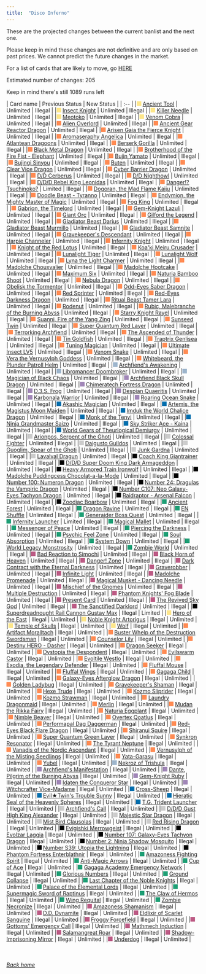 ```yaml
---
title:  "Disco Inferno"
---
```


These are the projected changes between the current banlist and the next one.

Please keep in mind these changes are not definitive and are only based on past prices. We cannot predict the future changes in the market.

For a list of cards that are likely to move, go [HERE](closeprices)

Estimated number of changes: 205

Keep in mind there's still 1089 runs left

| Card name | Previous Status | New Status |
| :-- |
|<img src="assets/vanilla.png" alt="Normal Monster" width="12" height="12"/> [Ancient Tool](https://db.ygoprodeck.com/card/?search=Ancient%20Tool) | Unlimited | Illegal |
|<img src="assets/vanilla.png" alt="Normal Monster" width="12" height="12"/> [Insect Knight](https://db.ygoprodeck.com/card/?search=Insect%20Knight) | Unlimited | Illegal |
|<img src="assets/vanilla.png" alt="Normal Monster" width="12" height="12"/> [Killer Needle](https://db.ygoprodeck.com/card/?search=Killer%20Needle) | Unlimited | Illegal |
|<img src="assets/vanilla.png" alt="Normal Monster" width="12" height="12"/> [Meotoko](https://db.ygoprodeck.com/card/?search=Meotoko) | Unlimited | Illegal |
|<img src="assets/vanilla.png" alt="Normal Monster" width="12" height="12"/> [Venom Cobra](https://db.ygoprodeck.com/card/?search=Venom%20Cobra) | Unlimited | Illegal |
|<img src="assets/effect.png" alt="Effect Monster" width="12" height="12"/> [Alien Overlord](https://db.ygoprodeck.com/card/?search=Alien%20Overlord) | Unlimited | Illegal |
|<img src="assets/effect.png" alt="Effect Monster" width="12" height="12"/> [Ancient Gear Reactor Dragon](https://db.ygoprodeck.com/card/?search=Ancient%20Gear%20Reactor%20Dragon) | Unlimited | Illegal |
|<img src="assets/effect.png" alt="Effect Monster" width="12" height="12"/> [Arisen Gaia the Fierce Knight](https://db.ygoprodeck.com/card/?search=Arisen%20Gaia%20the%20Fierce%20Knight) | Unlimited | Illegal |
|<img src="assets/effect.png" alt="Effect Monster" width="12" height="12"/> [Aromaseraphy Angelica](https://db.ygoprodeck.com/card/?search=Aromaseraphy%20Angelica) | Unlimited | Illegal |
|<img src="assets/effect.png" alt="Effect Monster" width="12" height="12"/> [Atlantean Dragoons](https://db.ygoprodeck.com/card/?search=Atlantean%20Dragoons) | Unlimited | Illegal |
|<img src="assets/effect.png" alt="Effect Monster" width="12" height="12"/> [Berserk Gorilla](https://db.ygoprodeck.com/card/?search=Berserk%20Gorilla) | Unlimited | Illegal |
|<img src="assets/effect.png" alt="Effect Monster" width="12" height="12"/> [Black Metal Dragon](https://db.ygoprodeck.com/card/?search=Black%20Metal%20Dragon) | Unlimited | Illegal |
|<img src="assets/effect.png" alt="Effect Monster" width="12" height="12"/> [Brotherhood of the Fire Fist - Elephant](https://db.ygoprodeck.com/card/?search=Brotherhood%20of%20the%20Fire%20Fist%20-%20Elephant) | Unlimited | Illegal |
|<img src="assets/effect.png" alt="Effect Monster" width="12" height="12"/> [Bujin Yamato](https://db.ygoprodeck.com/card/?search=Bujin%20Yamato) | Unlimited | Illegal |
|<img src="assets/effect.png" alt="Effect Monster" width="12" height="12"/> [Bujingi Sinyou](https://db.ygoprodeck.com/card/?search=Bujingi%20Sinyou) | Unlimited | Illegal |
|<img src="assets/effect.png" alt="Effect Monster" width="12" height="12"/> [Buten](https://db.ygoprodeck.com/card/?search=Buten) | Unlimited | Illegal |
|<img src="assets/effect.png" alt="Effect Monster" width="12" height="12"/> [Clear Vice Dragon](https://db.ygoprodeck.com/card/?search=Clear%20Vice%20Dragon) | Unlimited | Illegal |
|<img src="assets/effect.png" alt="Effect Monster" width="12" height="12"/> [Cyber Barrier Dragon](https://db.ygoprodeck.com/card/?search=Cyber%20Barrier%20Dragon) | Unlimited | Illegal |
|<img src="assets/effect.png" alt="Effect Monster" width="12" height="12"/> [D/D Cerberus](https://db.ygoprodeck.com/card/?search=D/D%20Cerberus) | Unlimited | Illegal |
|<img src="assets/effect.png" alt="Effect Monster" width="12" height="12"/> [D/D Nighthowl](https://db.ygoprodeck.com/card/?search=D/D%20Nighthowl) | Unlimited | Illegal |
|<img src="assets/effect.png" alt="Effect Monster" width="12" height="12"/> [D/D/D Rebel King Leonidas](https://db.ygoprodeck.com/card/?search=D/D/D%20Rebel%20King%20Leonidas) | Unlimited | Illegal |
|<img src="assets/effect.png" alt="Effect Monster" width="12" height="12"/> [Danger!? Tsuchinoko?](https://db.ygoprodeck.com/card/?search=Danger!?%20Tsuchinoko?) | Limited | Illegal |
|<img src="assets/effect.png" alt="Effect Monster" width="12" height="12"/> [Dogoran, the Mad Flame Kaiju](https://db.ygoprodeck.com/card/?search=Dogoran,%20the%20Mad%20Flame%20Kaiju) | Unlimited | Illegal |
|<img src="assets/effect.png" alt="Effect Monster" width="12" height="12"/> [Doodle Beast - Tyranno](https://db.ygoprodeck.com/card/?search=Doodle%20Beast%20-%20Tyranno) | Unlimited | Illegal |
|<img src="assets/effect.png" alt="Effect Monster" width="12" height="12"/> [Endymion, the Mighty Master of Magic](https://db.ygoprodeck.com/card/?search=Endymion,%20the%20Mighty%20Master%20of%20Magic) | Unlimited | Illegal |
|<img src="assets/effect.png" alt="Effect Monster" width="12" height="12"/> [Fog King](https://db.ygoprodeck.com/card/?search=Fog%20King) | Unlimited | Illegal |
|<img src="assets/effect.png" alt="Effect Monster" width="12" height="12"/> [Gabrion, the Timelord](https://db.ygoprodeck.com/card/?search=Gabrion,%20the%20Timelord) | Unlimited | Illegal |
|<img src="assets/effect.png" alt="Effect Monster" width="12" height="12"/> [Gem-Knight Lazuli](https://db.ygoprodeck.com/card/?search=Gem-Knight%20Lazuli) | Unlimited | Illegal |
|<img src="assets/effect.png" alt="Effect Monster" width="12" height="12"/> [Giant Orc](https://db.ygoprodeck.com/card/?search=Giant%20Orc) | Unlimited | Illegal |
|<img src="assets/effect.png" alt="Effect Monster" width="12" height="12"/> [Gilford the Legend](https://db.ygoprodeck.com/card/?search=Gilford%20the%20Legend) | Unlimited | Illegal |
|<img src="assets/effect.png" alt="Effect Monster" width="12" height="12"/> [Gladiator Beast Darius](https://db.ygoprodeck.com/card/?search=Gladiator%20Beast%20Darius) | Unlimited | Illegal |
|<img src="assets/effect.png" alt="Effect Monster" width="12" height="12"/> [Gladiator Beast Murmillo](https://db.ygoprodeck.com/card/?search=Gladiator%20Beast%20Murmillo) | Unlimited | Illegal |
|<img src="assets/effect.png" alt="Effect Monster" width="12" height="12"/> [Gladiator Beast Samnite](https://db.ygoprodeck.com/card/?search=Gladiator%20Beast%20Samnite) | Unlimited | Illegal |
|<img src="assets/effect.png" alt="Effect Monster" width="12" height="12"/> [Gravekeeper's Descendant](https://db.ygoprodeck.com/card/?search=Gravekeeper's%20Descendant) | Unlimited | Illegal |
|<img src="assets/effect.png" alt="Effect Monster" width="12" height="12"/> [Harpie Channeler](https://db.ygoprodeck.com/card/?search=Harpie%20Channeler) | Unlimited | Illegal |
|<img src="assets/effect.png" alt="Effect Monster" width="12" height="12"/> [Infernity Knight](https://db.ygoprodeck.com/card/?search=Infernity%20Knight) | Unlimited | Illegal |
|<img src="assets/effect.png" alt="Effect Monster" width="12" height="12"/> [Knight of the Red Lotus](https://db.ygoprodeck.com/card/?search=Knight%20of%20the%20Red%20Lotus) | Unlimited | Illegal |
|<img src="assets/effect.png" alt="Effect Monster" width="12" height="12"/> [Koa'ki Meiru Crusader](https://db.ygoprodeck.com/card/?search=Koa'ki%20Meiru%20Crusader) | Unlimited | Illegal |
|<img src="assets/effect.png" alt="Effect Monster" width="12" height="12"/> [Lunalight Tiger](https://db.ygoprodeck.com/card/?search=Lunalight%20Tiger) | Unlimited | Illegal |
|<img src="assets/effect.png" alt="Effect Monster" width="12" height="12"/> [Lunalight Wolf](https://db.ygoprodeck.com/card/?search=Lunalight%20Wolf) | Unlimited | Illegal |
|<img src="assets/effect.png" alt="Effect Monster" width="12" height="12"/> [Lyna the Light Charmer](https://db.ygoprodeck.com/card/?search=Lyna%20the%20Light%20Charmer) | Unlimited | Illegal |
|<img src="assets/effect.png" alt="Effect Monster" width="12" height="12"/> [Madolche Chouxvalier](https://db.ygoprodeck.com/card/?search=Madolche%20Chouxvalier) | Unlimited | Illegal |
|<img src="assets/effect.png" alt="Effect Monster" width="12" height="12"/> [Madolche Hootcake](https://db.ygoprodeck.com/card/?search=Madolche%20Hootcake) | Unlimited | Illegal |
|<img src="assets/effect.png" alt="Effect Monster" width="12" height="12"/> [Maximum Six](https://db.ygoprodeck.com/card/?search=Maximum%20Six) | Unlimited | Illegal |
|<img src="assets/effect.png" alt="Effect Monster" width="12" height="12"/> [Naturia Bamboo Shoot](https://db.ygoprodeck.com/card/?search=Naturia%20Bamboo%20Shoot) | Unlimited | Illegal |
|<img src="assets/effect.png" alt="Effect Monster" width="12" height="12"/> [Nebula Dragon](https://db.ygoprodeck.com/card/?search=Nebula%20Dragon) | Unlimited | Illegal |
|<img src="assets/effect.png" alt="Effect Monster" width="12" height="12"/> [Obelisk the Tormentor](https://db.ygoprodeck.com/card/?search=Obelisk%20the%20Tormentor) | Unlimited | Illegal |
|<img src="assets/effect.png" alt="Effect Monster" width="12" height="12"/> [Odd-Eyes Saber Dragon](https://db.ygoprodeck.com/card/?search=Odd-Eyes%20Saber%20Dragon) | Unlimited | Illegal |
|<img src="assets/effect.png" alt="Effect Monster" width="12" height="12"/> [Red Sprinter](https://db.ygoprodeck.com/card/?search=Red%20Sprinter) | Unlimited | Illegal |
|<img src="assets/effect.png" alt="Effect Monster" width="12" height="12"/> [Red-Eyes Darkness Dragon](https://db.ygoprodeck.com/card/?search=Red-Eyes%20Darkness%20Dragon) | Unlimited | Illegal |
|<img src="assets/effect.png" alt="Effect Monster" width="12" height="12"/> [Ritual Beast Tamer Lara](https://db.ygoprodeck.com/card/?search=Ritual%20Beast%20Tamer%20Lara) | Unlimited | Illegal |
|<img src="assets/effect.png" alt="Effect Monster" width="12" height="12"/> [Rodenut](https://db.ygoprodeck.com/card/?search=Rodenut) | Unlimited | Illegal |
|<img src="assets/effect.png" alt="Effect Monster" width="12" height="12"/> [Rubic, Malebranche of the Burning Abyss](https://db.ygoprodeck.com/card/?search=Rubic,%20Malebranche%20of%20the%20Burning%20Abyss) | Unlimited | Illegal |
|<img src="assets/effect.png" alt="Effect Monster" width="12" height="12"/> [Starry Knight Rayel](https://db.ygoprodeck.com/card/?search=Starry%20Knight%20Rayel) | Unlimited | Illegal |
|<img src="assets/effect.png" alt="Effect Monster" width="12" height="12"/> [Suanni, Fire of the Yang Zing](https://db.ygoprodeck.com/card/?search=Suanni,%20Fire%20of%20the%20Yang%20Zing) | Unlimited | Illegal |
|<img src="assets/effect.png" alt="Effect Monster" width="12" height="12"/> [Sunseed Twin](https://db.ygoprodeck.com/card/?search=Sunseed%20Twin) | Unlimited | Illegal |
|<img src="assets/effect.png" alt="Effect Monster" width="12" height="12"/> [Super Quantum Red Layer](https://db.ygoprodeck.com/card/?search=Super%20Quantum%20Red%20Layer) | Unlimited | Illegal |
|<img src="assets/effect.png" alt="Effect Monster" width="12" height="12"/> [Terrorking Archfiend](https://db.ygoprodeck.com/card/?search=Terrorking%20Archfiend) | Unlimited | Illegal |
|<img src="assets/effect.png" alt="Effect Monster" width="12" height="12"/> [The Ascended of Thunder](https://db.ygoprodeck.com/card/?search=The%20Ascended%20of%20Thunder) | Unlimited | Illegal |
|<img src="assets/effect.png" alt="Effect Monster" width="12" height="12"/> [Tin Goldfish](https://db.ygoprodeck.com/card/?search=Tin%20Goldfish) | Unlimited | Illegal |
|<img src="assets/effect.png" alt="Effect Monster" width="12" height="12"/> [Traptrix Genlisea](https://db.ygoprodeck.com/card/?search=Traptrix%20Genlisea) | Unlimited | Illegal |
|<img src="assets/effect.png" alt="Effect Monster" width="12" height="12"/> [Tuning Magician](https://db.ygoprodeck.com/card/?search=Tuning%20Magician) | Unlimited | Illegal |
|<img src="assets/effect.png" alt="Effect Monster" width="12" height="12"/> [Ultimate Insect LV5](https://db.ygoprodeck.com/card/?search=Ultimate%20Insect%20LV5) | Unlimited | Illegal |
|<img src="assets/effect.png" alt="Effect Monster" width="12" height="12"/> [Venom Snake](https://db.ygoprodeck.com/card/?search=Venom%20Snake) | Unlimited | Illegal |
|<img src="assets/effect.png" alt="Effect Monster" width="12" height="12"/> [Vera the Vernusylph Goddess](https://db.ygoprodeck.com/card/?search=Vera%20the%20Vernusylph%20Goddess) | Unlimited | Illegal |
|<img src="assets/effect.png" alt="Effect Monster" width="12" height="12"/> [Whitebeard, the Plunder Patroll Helm](https://db.ygoprodeck.com/card/?search=Whitebeard,%20the%20Plunder%20Patroll%20Helm) | Unlimited | Illegal |
|<img src="assets/ritual.png" alt="Ritual Monster" width="12" height="12"/> [Archfiend's Awakening](https://db.ygoprodeck.com/card/?search=Archfiend's%20Awakening) | Unlimited | Illegal |
|<img src="assets/ritual.png" alt="Ritual Monster" width="12" height="12"/> [Libromancer Doombroker](https://db.ygoprodeck.com/card/?search=Libromancer%20Doombroker) | Unlimited | Illegal |
|<img src="assets/ritual.png" alt="Ritual Monster" width="12" height="12"/> [Magician of Black Chaos](https://db.ygoprodeck.com/card/?search=Magician%20of%20Black%20Chaos) | Unlimited | Illegal |
|<img src="assets/fusion.png" alt="XYZ Fusion" width="12" height="12"/> [Archfiend Black Skull Dragon](https://db.ygoprodeck.com/card/?search=Archfiend%20Black%20Skull%20Dragon) | Unlimited | Illegal |
|<img src="assets/fusion.png" alt="XYZ Fusion" width="12" height="12"/> [Chimeratech Fortress Dragon](https://db.ygoprodeck.com/card/?search=Chimeratech%20Fortress%20Dragon) | Unlimited | Illegal |
|<img src="assets/fusion.png" alt="XYZ Fusion" width="12" height="12"/> [D.3.S. Frog](https://db.ygoprodeck.com/card/?search=D.3.S.%20Frog) | Unlimited | Illegal |
|<img src="assets/fusion.png" alt="XYZ Fusion" width="12" height="12"/> [Despian Quaeritis](https://db.ygoprodeck.com/card/?search=Despian%20Quaeritis) | Unlimited | Illegal |
|<img src="assets/fusion.png" alt="XYZ Fusion" width="12" height="12"/> [Karbonala Warrior](https://db.ygoprodeck.com/card/?search=Karbonala%20Warrior) | Unlimited | Illegal |
|<img src="assets/fusion.png" alt="XYZ Fusion" width="12" height="12"/> [Roaring Ocean Snake](https://db.ygoprodeck.com/card/?search=Roaring%20Ocean%20Snake) | Unlimited | Illegal |
|<img src="assets/link.png" alt="Link Monster" width="12" height="12"/> [Akashic Magician](https://db.ygoprodeck.com/card/?search=Akashic%20Magician) | Unlimited | Illegal |
|<img src="assets/link.png" alt="Link Monster" width="12" height="12"/> [Artemis, the Magistus Moon Maiden](https://db.ygoprodeck.com/card/?search=Artemis,%20the%20Magistus%20Moon%20Maiden) | Unlimited | Illegal |
|<img src="assets/link.png" alt="Link Monster" width="12" height="12"/> [Imduk the World Chalice Dragon](https://db.ygoprodeck.com/card/?search=Imduk%20the%20World%20Chalice%20Dragon) | Unlimited | Illegal |
|<img src="assets/link.png" alt="Link Monster" width="12" height="12"/> [Monk of the Tenyi](https://db.ygoprodeck.com/card/?search=Monk%20of%20the%20Tenyi) | Unlimited | Illegal |
|<img src="assets/link.png" alt="Link Monster" width="12" height="12"/> [Ninja Grandmaster Saizo](https://db.ygoprodeck.com/card/?search=Ninja%20Grandmaster%20Saizo) | Unlimited | Illegal |
|<img src="assets/link.png" alt="Link Monster" width="12" height="12"/> [Sky Striker Ace - Kaina](https://db.ygoprodeck.com/card/?search=Sky%20Striker%20Ace%20-%20Kaina) | Unlimited | Illegal |
|<img src="assets/link.png" alt="Link Monster" width="12" height="12"/> [World Gears of Theurlogical Demiurgy](https://db.ygoprodeck.com/card/?search=World%20Gears%20of%20Theurlogical%20Demiurgy) | Unlimited | Illegal |
|<img src="assets/synchro.png" alt="Synchro Monster" width="12" height="12"/> [Arionpos, Serpent of the Ghoti](https://db.ygoprodeck.com/card/?search=Arionpos,%20Serpent%20of%20the%20Ghoti) | Unlimited | Illegal |
|<img src="assets/synchro.png" alt="Synchro Monster" width="12" height="12"/> [Colossal Fighter](https://db.ygoprodeck.com/card/?search=Colossal%20Fighter) | Unlimited | Illegal |
|<img src="assets/synchro.png" alt="Synchro Monster" width="12" height="12"/> [Daigusto Gulldos](https://db.ygoprodeck.com/card/?search=Daigusto%20Gulldos) | Unlimited | Illegal |
|<img src="assets/synchro.png" alt="Synchro Monster" width="12" height="12"/> [Guoglim, Spear of the Ghoti](https://db.ygoprodeck.com/card/?search=Guoglim,%20Spear%20of%20the%20Ghoti) | Unlimited | Illegal |
|<img src="assets/synchro.png" alt="Synchro Monster" width="12" height="12"/> [Junk Gardna](https://db.ygoprodeck.com/card/?search=Junk%20Gardna) | Unlimited | Illegal |
|<img src="assets/synchro.png" alt="Synchro Monster" width="12" height="12"/> [Lavalval Dragun](https://db.ygoprodeck.com/card/?search=Lavalval%20Dragun) | Unlimited | Illegal |
|<img src="assets/xyz.png" alt="XYZ Monster" width="12" height="12"/> [Coach King Giantrainer](https://db.ygoprodeck.com/card/?search=Coach%20King%20Giantrainer) | Unlimited | Illegal |
|<img src="assets/xyz.png" alt="XYZ Monster" width="12" height="12"/> [D/D/D Super Doom King Dark Armageddon](https://db.ygoprodeck.com/card/?search=D/D/D%20Super%20Doom%20King%20Dark%20Armageddon) | Unlimited | Illegal |
|<img src="assets/xyz.png" alt="XYZ Monster" width="12" height="12"/> [Heavy Armored Train Ironwolf](https://db.ygoprodeck.com/card/?search=Heavy%20Armored%20Train%20Ironwolf) | Unlimited | Illegal |
|<img src="assets/xyz.png" alt="XYZ Monster" width="12" height="12"/> [Madolche Puddingcess Chocolat-a-la-Mode](https://db.ygoprodeck.com/card/?search=Madolche%20Puddingcess%20Chocolat-a-la-Mode) | Unlimited | Illegal |
|<img src="assets/xyz.png" alt="XYZ Monster" width="12" height="12"/> [Number 100: Numeron Dragon](https://db.ygoprodeck.com/card/?search=Number%20100:%20Numeron%20Dragon) | Unlimited | Illegal |
|<img src="assets/xyz.png" alt="XYZ Monster" width="12" height="12"/> [Number 24: Dragulas the Vampiric Dragon](https://db.ygoprodeck.com/card/?search=Number%2024:%20Dragulas%20the%20Vampiric%20Dragon) | Unlimited | Illegal |
|<img src="assets/xyz.png" alt="XYZ Monster" width="12" height="12"/> [Number C107: Neo Galaxy-Eyes Tachyon Dragon](https://db.ygoprodeck.com/card/?search=Number%20C107:%20Neo%20Galaxy-Eyes%20Tachyon%20Dragon) | Unlimited | Illegal |
|<img src="assets/xyz.png" alt="XYZ Monster" width="12" height="12"/> [Raidraptor - Arsenal Falcon](https://db.ygoprodeck.com/card/?search=Raidraptor%20-%20Arsenal%20Falcon) | Unlimited | Illegal |
|<img src="assets/xyz.png" alt="XYZ Monster" width="12" height="12"/> [Zoodiac Boarbow](https://db.ygoprodeck.com/card/?search=Zoodiac%20Boarbow) | Unlimited | Illegal |
|<img src="assets/spell.png" alt="Spell" width="12" height="12"/> [Ancient Forest](https://db.ygoprodeck.com/card/?search=Ancient%20Forest) | Unlimited | Illegal |
|<img src="assets/spell.png" alt="Spell" width="12" height="12"/> [Dragon Ravine](https://db.ygoprodeck.com/card/?search=Dragon%20Ravine) | Unlimited | Illegal |
|<img src="assets/spell.png" alt="Spell" width="12" height="12"/> [EN Shuffle](https://db.ygoprodeck.com/card/?search=EN%20Shuffle) | Unlimited | Illegal |
|<img src="assets/spell.png" alt="Spell" width="12" height="12"/> [Generaider Boss Quest](https://db.ygoprodeck.com/card/?search=Generaider%20Boss%20Quest) | Unlimited | Illegal |
|<img src="assets/spell.png" alt="Spell" width="12" height="12"/> [Infernity Launcher](https://db.ygoprodeck.com/card/?search=Infernity%20Launcher) | Limited | Illegal |
|<img src="assets/spell.png" alt="Spell" width="12" height="12"/> [Magical Mallet](https://db.ygoprodeck.com/card/?search=Magical%20Mallet) | Unlimited | Illegal |
|<img src="assets/spell.png" alt="Spell" width="12" height="12"/> [Messenger of Peace](https://db.ygoprodeck.com/card/?search=Messenger%20of%20Peace) | Unlimited | Illegal |
|<img src="assets/spell.png" alt="Spell" width="12" height="12"/> [Piercing the Darkness](https://db.ygoprodeck.com/card/?search=Piercing%20the%20Darkness) | Unlimited | Illegal |
|<img src="assets/spell.png" alt="Spell" width="12" height="12"/> [Psychic Feel Zone](https://db.ygoprodeck.com/card/?search=Psychic%20Feel%20Zone) | Unlimited | Illegal |
|<img src="assets/spell.png" alt="Spell" width="12" height="12"/> [Soul Absorption](https://db.ygoprodeck.com/card/?search=Soul%20Absorption) | Unlimited | Illegal |
|<img src="assets/spell.png" alt="Spell" width="12" height="12"/> [System Down](https://db.ygoprodeck.com/card/?search=System%20Down) | Unlimited | Illegal |
|<img src="assets/spell.png" alt="Spell" width="12" height="12"/> [World Legacy Monstrosity](https://db.ygoprodeck.com/card/?search=World%20Legacy%20Monstrosity) | Unlimited | Illegal |
|<img src="assets/spell.png" alt="Spell" width="12" height="12"/> [Zombie World](https://db.ygoprodeck.com/card/?search=Zombie%20World) | Unlimited | Illegal |
|<img src="assets/trap.png" alt="Trap" width="12" height="12"/> [Bad Reaction to Simochi](https://db.ygoprodeck.com/card/?search=Bad%20Reaction%20to%20Simochi) | Unlimited | Illegal |
|<img src="assets/trap.png" alt="Trap" width="12" height="12"/> [Black Horn of Heaven](https://db.ygoprodeck.com/card/?search=Black%20Horn%20of%20Heaven) | Unlimited | Illegal |
|<img src="assets/trap.png" alt="Trap" width="12" height="12"/> [Danger! Zone](https://db.ygoprodeck.com/card/?search=Danger!%20Zone) | Unlimited | Illegal |
|<img src="assets/trap.png" alt="Trap" width="12" height="12"/> [Dark Contract with the Eternal Darkness](https://db.ygoprodeck.com/card/?search=Dark%20Contract%20with%20the%20Eternal%20Darkness) | Unlimited | Illegal |
|<img src="assets/trap.png" alt="Trap" width="12" height="12"/> [Graverobber](https://db.ygoprodeck.com/card/?search=Graverobber) | Unlimited | Illegal |
|<img src="assets/trap.png" alt="Trap" width="12" height="12"/> [Infinite Light](https://db.ygoprodeck.com/card/?search=Infinite%20Light) | Unlimited | Illegal |
|<img src="assets/trap.png" alt="Trap" width="12" height="12"/> [Madolche Promenade](https://db.ygoprodeck.com/card/?search=Madolche%20Promenade) | Unlimited | Illegal |
|<img src="assets/trap.png" alt="Trap" width="12" height="12"/> [Magical Musket - Dancing Needle](https://db.ygoprodeck.com/card/?search=Magical%20Musket%20-%20Dancing%20Needle) | Unlimited | Illegal |
|<img src="assets/trap.png" alt="Trap" width="12" height="12"/> [Mischief of the Gnomes](https://db.ygoprodeck.com/card/?search=Mischief%20of%20the%20Gnomes) | Unlimited | Illegal |
|<img src="assets/trap.png" alt="Trap" width="12" height="12"/> [Multiple Destruction](https://db.ygoprodeck.com/card/?search=Multiple%20Destruction) | Unlimited | Illegal |
|<img src="assets/trap.png" alt="Trap" width="12" height="12"/> [Phantom Knights' Fog Blade](https://db.ygoprodeck.com/card/?search=Phantom%20Knights'%20Fog%20Blade) | Unlimited | Illegal |
|<img src="assets/trap.png" alt="Trap" width="12" height="12"/> [Present Card](https://db.ygoprodeck.com/card/?search=Present%20Card) | Unlimited | Illegal |
|<img src="assets/trap.png" alt="Trap" width="12" height="12"/> [The Revived Sky God](https://db.ygoprodeck.com/card/?search=The%20Revived%20Sky%20God) | Unlimited | Illegal |
|<img src="assets/trap.png" alt="Trap" width="12" height="12"/> [The Sanctified Darklord](https://db.ygoprodeck.com/card/?search=The%20Sanctified%20Darklord) | Unlimited | Illegal |
|<img src="assets/xyz.png" alt="XYZ Monster" width="12" height="12"/> [Superdreadnought Rail Cannon Gustav Max](https://db.ygoprodeck.com/card/?search=Superdreadnought%20Rail%20Cannon%20Gustav%20Max) | Illegal | Limited |
|<img src="assets/vanilla.png" alt="Normal Monster" width="12" height="12"/> [Hero of the East](https://db.ygoprodeck.com/card/?search=Hero%20of%20the%20East) | Illegal | Unlimited |
|<img src="assets/vanilla.png" alt="Normal Monster" width="12" height="12"/> [Noble Knight Artorigus](https://db.ygoprodeck.com/card/?search=Noble%20Knight%20Artorigus) | Illegal | Unlimited |
|<img src="assets/vanilla.png" alt="Normal Monster" width="12" height="12"/> [Temple of Skulls](https://db.ygoprodeck.com/card/?search=Temple%20of%20Skulls) | Illegal | Unlimited |
|<img src="assets/vanilla.png" alt="Normal Monster" width="12" height="12"/> [Wolf](https://db.ygoprodeck.com/card/?search=Wolf) | Illegal | Unlimited |
|<img src="assets/effect.png" alt="Effect Monster" width="12" height="12"/> [Artifact Moralltach](https://db.ygoprodeck.com/card/?search=Artifact%20Moralltach) | Illegal | Unlimited |
|<img src="assets/effect.png" alt="Effect Monster" width="12" height="12"/> [Buster Whelp of the Destruction Swordsman](https://db.ygoprodeck.com/card/?search=Buster%20Whelp%20of%20the%20Destruction%20Swordsman) | Illegal | Unlimited |
|<img src="assets/effect.png" alt="Effect Monster" width="12" height="12"/> [Counselor Lily](https://db.ygoprodeck.com/card/?search=Counselor%20Lily) | Illegal | Unlimited |
|<img src="assets/effect.png" alt="Effect Monster" width="12" height="12"/> [Destiny HERO - Dasher](https://db.ygoprodeck.com/card/?search=Destiny%20HERO%20-%20Dasher) | Illegal | Unlimited |
|<img src="assets/effect.png" alt="Effect Monster" width="12" height="12"/> [Dragon Seeker](https://db.ygoprodeck.com/card/?search=Dragon%20Seeker) | Illegal | Unlimited |
|<img src="assets/effect.png" alt="Effect Monster" width="12" height="12"/> [Dystopia the Despondent](https://db.ygoprodeck.com/card/?search=Dystopia%20the%20Despondent) | Illegal | Unlimited |
|<img src="assets/effect.png" alt="Effect Monster" width="12" height="12"/> [Evilswarm Castor](https://db.ygoprodeck.com/card/?search=Evilswarm%20Castor) | Illegal | Unlimited |
|<img src="assets/effect.png" alt="Effect Monster" width="12" height="12"/> [Evoltile Westlo](https://db.ygoprodeck.com/card/?search=Evoltile%20Westlo) | Illegal | Unlimited |
|<img src="assets/effect.png" alt="Effect Monster" width="12" height="12"/> [Exodia, the Legendary Defender](https://db.ygoprodeck.com/card/?search=Exodia,%20the%20Legendary%20Defender) | Illegal | Unlimited |
|<img src="assets/effect.png" alt="Effect Monster" width="12" height="12"/> [Fluffal Mouse](https://db.ygoprodeck.com/card/?search=Fluffal%20Mouse) | Illegal | Unlimited |
|<img src="assets/effect.png" alt="Effect Monster" width="12" height="12"/> [Fluffal Wings](https://db.ygoprodeck.com/card/?search=Fluffal%20Wings) | Illegal | Unlimited |
|<img src="assets/effect.png" alt="Effect Monster" width="12" height="12"/> [Gagaga Child](https://db.ygoprodeck.com/card/?search=Gagaga%20Child) | Illegal | Unlimited |
|<img src="assets/effect.png" alt="Effect Monster" width="12" height="12"/> [Galaxy-Eyes Afterglow Dragon](https://db.ygoprodeck.com/card/?search=Galaxy-Eyes%20Afterglow%20Dragon) | Illegal | Unlimited |
|<img src="assets/effect.png" alt="Effect Monster" width="12" height="12"/> [Golden Ladybug](https://db.ygoprodeck.com/card/?search=Golden%20Ladybug) | Illegal | Unlimited |
|<img src="assets/effect.png" alt="Effect Monster" width="12" height="12"/> [Gravekeeper's Shaman](https://db.ygoprodeck.com/card/?search=Gravekeeper's%20Shaman) | Illegal | Unlimited |
|<img src="assets/effect.png" alt="Effect Monster" width="12" height="12"/> [Hexe Trude](https://db.ygoprodeck.com/card/?search=Hexe%20Trude) | Illegal | Unlimited |
|<img src="assets/effect.png" alt="Effect Monster" width="12" height="12"/> [Kozmo Sliprider](https://db.ygoprodeck.com/card/?search=Kozmo%20Sliprider) | Illegal | Unlimited |
|<img src="assets/effect.png" alt="Effect Monster" width="12" height="12"/> [Kozmo Strawman](https://db.ygoprodeck.com/card/?search=Kozmo%20Strawman) | Illegal | Unlimited |
|<img src="assets/effect.png" alt="Effect Monster" width="12" height="12"/> [Laundry Dragonmaid](https://db.ygoprodeck.com/card/?search=Laundry%20Dragonmaid) | Illegal | Unlimited |
|<img src="assets/effect.png" alt="Effect Monster" width="12" height="12"/> [Merlin](https://db.ygoprodeck.com/card/?search=Merlin) | Illegal | Unlimited |
|<img src="assets/effect.png" alt="Effect Monster" width="12" height="12"/> [Mudan the Rikka Fairy](https://db.ygoprodeck.com/card/?search=Mudan%20the%20Rikka%20Fairy) | Illegal | Unlimited |
|<img src="assets/effect.png" alt="Effect Monster" width="12" height="12"/> [Naturia Eggplant](https://db.ygoprodeck.com/card/?search=Naturia%20Eggplant) | Illegal | Unlimited |
|<img src="assets/effect.png" alt="Effect Monster" width="12" height="12"/> [Nimble Beaver](https://db.ygoprodeck.com/card/?search=Nimble%20Beaver) | Illegal | Unlimited |
|<img src="assets/effect.png" alt="Effect Monster" width="12" height="12"/> [Overtex Qoatlus](https://db.ygoprodeck.com/card/?search=Overtex%20Qoatlus) | Illegal | Unlimited |
|<img src="assets/effect.png" alt="Effect Monster" width="12" height="12"/> [Performapal Dag Daggerman](https://db.ygoprodeck.com/card/?search=Performapal%20Dag%20Daggerman) | Illegal | Unlimited |
|<img src="assets/effect.png" alt="Effect Monster" width="12" height="12"/> [Red-Eyes Black Flare Dragon](https://db.ygoprodeck.com/card/?search=Red-Eyes%20Black%20Flare%20Dragon) | Illegal | Unlimited |
|<img src="assets/effect.png" alt="Effect Monster" width="12" height="12"/> [Shiranui Squire](https://db.ygoprodeck.com/card/?search=Shiranui%20Squire) | Illegal | Unlimited |
|<img src="assets/effect.png" alt="Effect Monster" width="12" height="12"/> [Super Quantum Green Layer](https://db.ygoprodeck.com/card/?search=Super%20Quantum%20Green%20Layer) | Illegal | Unlimited |
|<img src="assets/effect.png" alt="Effect Monster" width="12" height="12"/> [Synkron Resonator](https://db.ygoprodeck.com/card/?search=Synkron%20Resonator) | Illegal | Unlimited |
|<img src="assets/effect.png" alt="Effect Monster" width="12" height="12"/> [The Tyrant Neptune](https://db.ygoprodeck.com/card/?search=The%20Tyrant%20Neptune) | Illegal | Unlimited |
|<img src="assets/effect.png" alt="Effect Monster" width="12" height="12"/> [Vanadis of the Nordic Ascendant](https://db.ygoprodeck.com/card/?search=Vanadis%20of%20the%20Nordic%20Ascendant) | Illegal | Unlimited |
|<img src="assets/effect.png" alt="Effect Monster" width="12" height="12"/> [Vernusylph of the Misting Seedlings](https://db.ygoprodeck.com/card/?search=Vernusylph%20of%20the%20Misting%20Seedlings) | Illegal | Unlimited |
|<img src="assets/effect.png" alt="Effect Monster" width="12" height="12"/> [Yata-Garasu](https://db.ygoprodeck.com/card/?search=Yata-Garasu) | Illegal | Unlimited |
|<img src="assets/effect.png" alt="Effect Monster" width="12" height="12"/> [Yubel](https://db.ygoprodeck.com/card/?search=Yubel) | Illegal | Unlimited |
|<img src="assets/ritual.png" alt="Ritual Monster" width="12" height="12"/> [Nekroz of Trishula](https://db.ygoprodeck.com/card/?search=Nekroz%20of%20Trishula) | Illegal | Unlimited |
|<img src="assets/fusion.png" alt="XYZ Fusion" width="12" height="12"/> [Archfiend's Manifestation](https://db.ygoprodeck.com/card/?search=Archfiend's%20Manifestation) | Illegal | Unlimited |
|<img src="assets/fusion.png" alt="XYZ Fusion" width="12" height="12"/> [Dante, Pilgrim of the Burning Abyss](https://db.ygoprodeck.com/card/?search=Dante,%20Pilgrim%20of%20the%20Burning%20Abyss) | Illegal | Unlimited |
|<img src="assets/fusion.png" alt="XYZ Fusion" width="12" height="12"/> [Gem-Knight Ruby](https://db.ygoprodeck.com/card/?search=Gem-Knight%20Ruby) | Illegal | Unlimited |
|<img src="assets/fusion.png" alt="XYZ Fusion" width="12" height="12"/> [Idaten the Conqueror Star](https://db.ygoprodeck.com/card/?search=Idaten%20the%20Conqueror%20Star) | Illegal | Unlimited |
|<img src="assets/fusion.png" alt="XYZ Fusion" width="12" height="12"/> [Witchcrafter Vice-Madame](https://db.ygoprodeck.com/card/?search=Witchcrafter%20Vice-Madame) | Illegal | Unlimited |
|<img src="assets/link.png" alt="Link Monster" width="12" height="12"/> [Cross-Sheep](https://db.ygoprodeck.com/card/?search=Cross-Sheep) | Illegal | Unlimited |
|<img src="assets/link.png" alt="Link Monster" width="12" height="12"/> [Evil★Twin's Trouble Sunny](https://db.ygoprodeck.com/card/?search=Evil★Twin's%20Trouble%20Sunny) | Illegal | Unlimited |
|<img src="assets/link.png" alt="Link Monster" width="12" height="12"/> [Hieratic Seal of the Heavenly Spheres](https://db.ygoprodeck.com/card/?search=Hieratic%20Seal%20of%20the%20Heavenly%20Spheres) | Illegal | Unlimited |
|<img src="assets/link.png" alt="Link Monster" width="12" height="12"/> [T.G. Trident Launcher](https://db.ygoprodeck.com/card/?search=T.G.%20Trident%20Launcher) | Illegal | Unlimited |
|<img src="assets/synchro.png" alt="Synchro Monster" width="12" height="12"/> [Archfiend's Call](https://db.ygoprodeck.com/card/?search=Archfiend's%20Call) | Illegal | Unlimited |
|<img src="assets/synchro.png" alt="Synchro Monster" width="12" height="12"/> [D/D/D Gust High King Alexander](https://db.ygoprodeck.com/card/?search=D/D/D%20Gust%20High%20King%20Alexander) | Illegal | Unlimited |
|<img src="assets/synchro.png" alt="Synchro Monster" width="12" height="12"/> [Majestic Star Dragon](https://db.ygoprodeck.com/card/?search=Majestic%20Star%20Dragon) | Illegal | Unlimited |
|<img src="assets/synchro.png" alt="Synchro Monster" width="12" height="12"/> [Mist Bird Clausolas](https://db.ygoprodeck.com/card/?search=Mist%20Bird%20Clausolas) | Illegal | Unlimited |
|<img src="assets/synchro.png" alt="Synchro Monster" width="12" height="12"/> [Red Rising Dragon](https://db.ygoprodeck.com/card/?search=Red%20Rising%20Dragon) | Illegal | Unlimited |
|<img src="assets/xyz.png" alt="XYZ Monster" width="12" height="12"/> [Evigishki Merrowgeist](https://db.ygoprodeck.com/card/?search=Evigishki%20Merrowgeist) | Illegal | Unlimited |
|<img src="assets/xyz.png" alt="XYZ Monster" width="12" height="12"/> [Evolzar Laggia](https://db.ygoprodeck.com/card/?search=Evolzar%20Laggia) | Illegal | Unlimited |
|<img src="assets/xyz.png" alt="XYZ Monster" width="12" height="12"/> [Number 107: Galaxy-Eyes Tachyon Dragon](https://db.ygoprodeck.com/card/?search=Number%20107:%20Galaxy-Eyes%20Tachyon%20Dragon) | Illegal | Unlimited |
|<img src="assets/xyz.png" alt="XYZ Monster" width="12" height="12"/> [Number 2: Ninja Shadow Mosquito](https://db.ygoprodeck.com/card/?search=Number%202:%20Ninja%20Shadow%20Mosquito) | Illegal | Unlimited |
|<img src="assets/xyz.png" alt="XYZ Monster" width="12" height="12"/> [Number S39: Utopia the Lightning](https://db.ygoprodeck.com/card/?search=Number%20S39:%20Utopia%20the%20Lightning) | Illegal | Unlimited |
|<img src="assets/xyz.png" alt="XYZ Monster" width="12" height="12"/> [Phantom Fortress Enterblathnir](https://db.ygoprodeck.com/card/?search=Phantom%20Fortress%20Enterblathnir) | Illegal | Unlimited |
|<img src="assets/spell.png" alt="Spell" width="12" height="12"/> [Amazoness Fighting Spirit](https://db.ygoprodeck.com/card/?search=Amazoness%20Fighting%20Spirit) | Illegal | Unlimited |
|<img src="assets/spell.png" alt="Spell" width="12" height="12"/> [Anti-Magic Arrows](https://db.ygoprodeck.com/card/?search=Anti-Magic%20Arrows) | Illegal | Unlimited |
|<img src="assets/spell.png" alt="Spell" width="12" height="12"/> [Cup of Ace](https://db.ygoprodeck.com/card/?search=Cup%20of%20Ace) | Illegal | Unlimited |
|<img src="assets/spell.png" alt="Spell" width="12" height="12"/> [Gagaga Academy Emergency Network](https://db.ygoprodeck.com/card/?search=Gagaga%20Academy%20Emergency%20Network) | Illegal | Unlimited |
|<img src="assets/spell.png" alt="Spell" width="12" height="12"/> [Glorious Numbers](https://db.ygoprodeck.com/card/?search=Glorious%20Numbers) | Illegal | Unlimited |
|<img src="assets/spell.png" alt="Spell" width="12" height="12"/> [Ground Collapse](https://db.ygoprodeck.com/card/?search=Ground%20Collapse) | Illegal | Unlimited |
|<img src="assets/spell.png" alt="Spell" width="12" height="12"/> [Last Chapter of the Noble Knights](https://db.ygoprodeck.com/card/?search=Last%20Chapter%20of%20the%20Noble%20Knights) | Illegal | Unlimited |
|<img src="assets/spell.png" alt="Spell" width="12" height="12"/> [Palace of the Elemental Lords](https://db.ygoprodeck.com/card/?search=Palace%20of%20the%20Elemental%20Lords) | Illegal | Unlimited |
|<img src="assets/spell.png" alt="Spell" width="12" height="12"/> [Supermagic Sword of Raptinus](https://db.ygoprodeck.com/card/?search=Supermagic%20Sword%20of%20Raptinus) | Illegal | Unlimited |
|<img src="assets/spell.png" alt="Spell" width="12" height="12"/> [The Claw of Hermos](https://db.ygoprodeck.com/card/?search=The%20Claw%20of%20Hermos) | Illegal | Unlimited |
|<img src="assets/spell.png" alt="Spell" width="12" height="12"/> [Wing Requital](https://db.ygoprodeck.com/card/?search=Wing%20Requital) | Illegal | Unlimited |
|<img src="assets/spell.png" alt="Spell" width="12" height="12"/> [Zombie Necronize](https://db.ygoprodeck.com/card/?search=Zombie%20Necronize) | Illegal | Unlimited |
|<img src="assets/trap.png" alt="Trap" width="12" height="12"/> [Amazoness Shamanism](https://db.ygoprodeck.com/card/?search=Amazoness%20Shamanism) | Illegal | Unlimited |
|<img src="assets/trap.png" alt="Trap" width="12" height="12"/> [D.D. Dynamite](https://db.ygoprodeck.com/card/?search=D.D.%20Dynamite) | Illegal | Unlimited |
|<img src="assets/trap.png" alt="Trap" width="12" height="12"/> [Eldlixir of Scarlet Sanguine](https://db.ygoprodeck.com/card/?search=Eldlixir%20of%20Scarlet%20Sanguine) | Illegal | Unlimited |
|<img src="assets/trap.png" alt="Trap" width="12" height="12"/> [Froggy Forcefield](https://db.ygoprodeck.com/card/?search=Froggy%20Forcefield) | Illegal | Unlimited |
|<img src="assets/trap.png" alt="Trap" width="12" height="12"/> [Gottoms' Emergency Call](https://db.ygoprodeck.com/card/?search=Gottoms'%20Emergency%20Call) | Illegal | Unlimited |
|<img src="assets/trap.png" alt="Trap" width="12" height="12"/> [Mathmech Induction](https://db.ygoprodeck.com/card/?search=Mathmech%20Induction) | Illegal | Unlimited |
|<img src="assets/trap.png" alt="Trap" width="12" height="12"/> [Salamangreat Roar](https://db.ygoprodeck.com/card/?search=Salamangreat%20Roar) | Illegal | Unlimited |
|<img src="assets/trap.png" alt="Trap" width="12" height="12"/> [Shadow-Imprisoning Mirror](https://db.ygoprodeck.com/card/?search=Shadow-Imprisoning%20Mirror) | Illegal | Unlimited |
|<img src="assets/trap.png" alt="Trap" width="12" height="12"/> [Underdog](https://db.ygoprodeck.com/card/?search=Underdog) | Illegal | Unlimited |

<br>

###### [Back home](index)